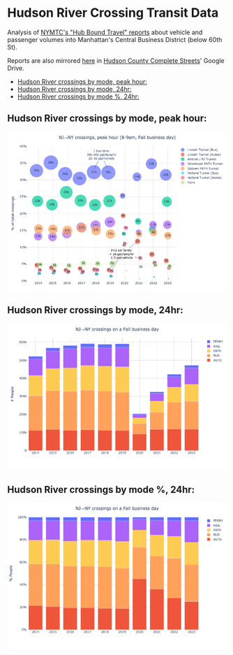 # Hudson River Crossing Transit Data
Analysis of [NYMTC's "Hub Bound Travel" reports][NYMTC HBT reports] about vehicle and passenger volumes into Manhattan's Central Business District (below 60th St).

Reports are also mirrored [here][gdrive] in [Hudson County Complete Streets]' Google Drive.

<!-- toc -->
- [Hudson River crossings by mode, peak hour:](#peak)
- [Hudson River crossings by mode, 24hr:](#day)
- [Hudson River crossings by mode %, 24hr:](#day_pct)
<!-- /toc -->

## Hudson River crossings by mode, peak hour: <a id="peak"></a>
![](nj-ny-peak-scatter.png)

## Hudson River crossings by mode, 24hr: <a id="day"></a>
![](nj-ny-day.png)

## Hudson River crossings by mode %, 24hr: <a id="day_pct"></a>
![](nj-ny-day_pct.png)


[NYMTC HBT reports]: https://www.nymtc.org/en-us/Data-and-Modeling/Transportation-Data-and-Statistics/Publications/Hub-Bound-Travel
[Hudson County Complete Streets]: https://hudcostreets.org
[gdrive]: https://drive.google.com/drive/folders/16YYlcHoCA3scyvCNXfBKEf0P_41IRpJS
